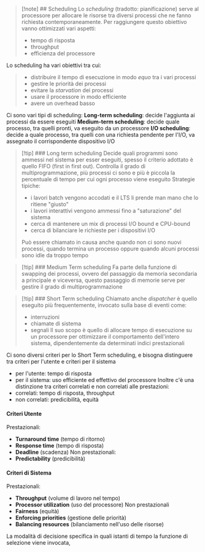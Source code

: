>[!note]  ## Scheduling
>Lo *scheduling* (tradotto: pianificazione) serve al processore per allocare le risorse tra diversi processi che ne fanno richiesta contemporaneamente. Per raggiungere questo obiettivo vanno ottimizzati vari aspetti:
>- tempo di risposta
>- throughput
>- efficienza del processore
>
Lo scheduling ha vari obiettivi tra cui: 
>- distribuire il tempo di esecuzione in modo *equo* tra i vari processi
>- gestire le priorità dei processi
>- evitare la *starvation* dei processi
>- usare il processore in modo efficiente
>- avere un overhead basso

Ci sono vari tipi di scheduling:
**Long-term scheduling**: decide l'aggiunta ai processi da essere eseguiti
**Medium-term scheduling**: decide quale processo, tra quelli pronti, va eseguito da un processore
**I/O scheduling**: decide a quale processo, tra quelli con una richiesta pendente per l'I/O, va assegnato il corrispondente dispositivo I/O


>[!tip] ### Long term scheduling
>Decide quali programmi sono ammessi nel sistema per esser eseguiti, spesso il criterio adottato è quello FIFO (first in first out). Controlla il grado di multiprogrammazione, più processi ci sono e più è piccola la percentuale di tempo per cui ogni processo viene eseguito
>Strategie tipiche:
>- i lavori batch vengono accodati e il LTS li prende man mano che lo ritiene "giusto"
>- i lavori interattivi vengono ammessi fino a "saturazione" del sistema
>- cerca di mantenere un mix di processi I/O bound e CPU-bound
>- cerca di bilanciare le richieste per i dispositivi I/O
>
>Può essere chiamato in causa anche quando non ci sono nuovi processi, quando termina un processo oppure quando alcuni processi sono idle da troppo tempo

>[!tip] ### Medium Term scheduling
>Fa parte della funzione di swapping dei processi, ovvero del passaggio da memoria secondaria a principale e viceversa, questo passaggio di memorie serve per gestire il grado di multiprogrammazione

>[!tip] ### Short Term scheduling
>Chiamato anche *dispatcher* è quello eseguito più frequentemente, invocato sulla base di eventi come:
>- interruzioni
>- chiamate di sistema
>- segnali
>Il suo scopo è quello di allocare tempo di esecuzione su un processore per ottimizzare il comportamento dell'intero sistema, dipendentemente da determinati indici prestazionali

Ci sono diversi criteri per lo Short Term scheduling, e bisogna distinguere tra criteri per l'utente e criteri per il sistema
- per l'utente: tempo di risposta
- per il sistema: uso efficiente ed effettivo del processore
Inoltre c'è una distinzione tra criteri correlati e non correlati alle prestazioni:
- correlati: tempo di risposta, throughput
- non correlati: predicibilità, equità
#### Criteri Utente
Prestazionali: 
- **Turnaround time** (tempo di ritorno)
- **Response time** (tempo di risposta)
- **Deadline** (scadenza)
Non prestazionali:
- **Predictability** (predicibilità)

#### Criteri di Sistema
Prestazionali:
- **Throughput** (volume di lavoro nel tempo)
- **Processor utilization** (uso del processore)
Non prestazionali
- **Fairness** (equità)
- **Enforcing priorities** (gestione delle priorità)
- **Balancing resources** (bilanciamento nell'uso delle risorse)

La modalità di decisione specifica in quali istanti di tempo la funzione di selezione viene invocata, 

